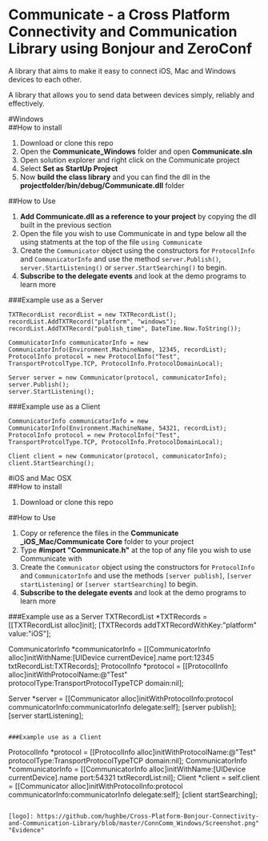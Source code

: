 # Communicate - a Cross Platform Connectivity and Communication Library using Bonjour and ZeroConf
A library that aims to make it easy to connect iOS, Mac and Windows devices to each other.

A library that allows you to send data between devices simply, reliably and effectively.

#Windows  
##How to install
1. Download or clone this repo
2. Open the **Communicate_Windows** folder and open **Communicate.sln**
3. Open solution explorer and right click on the Communicate project
4. Select **Set as StartUp Project**
5. Now **build the class library** and you can find the dll in the **projectfolder/bin/debug/Communicate.dll** folder

##How to Use
1. **Add Communicate.dll as a reference to your project** by copying the dll built in the previous section
2. Open the file you wish to use Communicate in and type  below all the using statments at the top of the file `using Communicate`
3. Create the `Communicator` object using the constructors for `ProtocolInfo` and `CommunicatorInfo` and use the method `server.Publish()`, `server.StartListening()` or `server.StartSearching()` to begin.
4. **Subscribe to the delegate events** and look at the demo programs to learn more

###Example use as a Server
```
TXTRecordList recordList = new TXTRecordList();
recordList.AddTXTRecord("platform", "windows");
recordList.AddTXTRecord("publish_time", DateTime.Now.ToString());

CommunicatorInfo communicatorInfo = new CommunicatorInfo(Environment.MachineName, 12345, recordList);
ProtocolInfo protocol = new ProtocolInfo("Test", TransportProtcolType.TCP, ProtocolInfo.ProtocolDomainLocal);

Server server = new Communicator(protocol, communicatorInfo);
server.Publish();
server.StartListening();
```

###Example use as a Client
```
CommunicatorInfo communicatorInfo = new CommunicatorInfo(Environment.MachineName, 54321, recordList);
ProtocolInfo protocol = new ProtocolInfo("Test", TransportProtcolType.TCP, ProtocolInfo.ProtocolDomainLocal);

Client client = new Communicator(protocol, communicatorInfo);
client.StartSearching();
```

#iOS and Mac OSX  
##How to install
1. Download or clone this repo

##How to Use
1. Copy or reference the files in the **Communicate _iOS_Mac/Communicate Core** folder to your project
2. Type **#import "Communicate.h"** at the top of any file you wish to use Communicate with
3. Create the `Communicator` object using the constructors for `ProtocolInfo` and `CommunicatorInfo` and use the methods `[server publish]`, `[server startListening]` or `[server startSearching]` to begin.
4. **Subscribe to the delegate events** and look at the demo programs to learn more

###Example use as a Server
TXTRecordList *TXTRecords = [[TXTRecordList alloc]init];
[TXTRecords addTXTRecordWithKey:"platform" value:"iOS"];

CommunicatorInfo *communicatorInfo = [[CommunicatorInfo alloc]initWithName:[UIDevice currentDevice].name port:12345 txtRecordList:TXTRecords];
ProtocolInfo *protocol = [[ProtocolInfo alloc]initWithProtocolName:@"Test" protocolType:TransportProtocolTypeTCP domain:nil];
    
Server *server = [[Communicator alloc]initWithProtocolInfo:protocol communicatorInfo:communicatorInfo delegate:self];
[server publish];
[server startListening];
```

###Example use as a Client
```
ProtocolInfo *protocol = [[ProtocolInfo alloc]initWithProtocolName:@"Test" protocolType:TransportProtocolTypeTCP domain:nil];    CommunicatorInfo *communicatorInfo = [[CommunicatorInfo alloc]initWithName:[UIDevice currentDevice].name port:54321 txtRecordList:nil];
Client *client = self.client = [[Communicator alloc]initWithProtocolInfo:protocol communicatorInfo:communicatorInfo delegate:self];
[client startSearching];
```

[logo]: https://github.com/hughbe/Cross-Platform-Bonjour-Connectivity-and-Communication-Library/blob/master/ConnComm_Windows/Screenshot.png" "Evidence"
